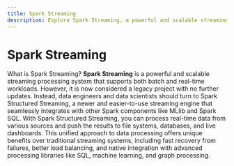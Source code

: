 ```yaml
---
title: Spark Streaming
description: Explore Spark Streaming, a powerful and scalable streaming processing system that initially supported both batch and real-time workloads but is now considered a legacy project. Instead, consider using Spark Structured Streaming, a newer and easier-to-use streaming engine seamlessly integrating with Spark components like MLlib and Spark SQL. With Spark Structured Streaming, process real-time data from various sources and push results to file systems, databases, and live dashboards. This unified approach offers benefits like fast recovery from failures, improved load balancing, and native integration with advanced processing libraries such as SQL, machine learning, and graph processing.
---
```


# Spark Streaming

What is Spark Streaming? **Spark Streaming** is a powerful and scalable streaming processing system that supports both batch and real-time workloads. However, it is now considered a legacy project with no further updates. Instead, data engineers and data scientists should turn to Spark Structured Streaming, a newer and easier-to-use streaming engine that seamlessly integrates with other Spark components like MLlib and Spark SQL. With Spark Structured Streaming, you can process real-time data from various sources and push the results to file systems, databases, and live dashboards. This unified approach to data processing offers unique benefits over traditional streaming systems, including fast recovery from failures, better load balancing, and native integration with advanced processing libraries like SQL, machine learning, and graph processing.
